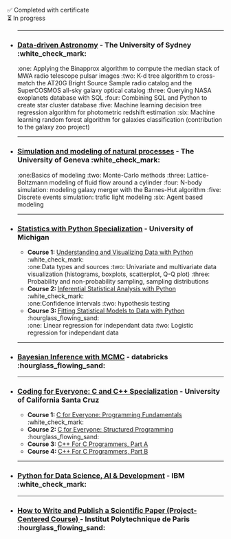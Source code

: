 :white_check_mark: Completed with certificate<br>
:hourglass_flowing_sand: In progress<br>
<ul>
<hr />  
<li>
<h3><a href="https://www.coursera.org/learn/data-driven-astronomy">Data-driven Astronomy</a> - <strong>The University of Sydney</strong> :white_check_mark:</h3>
 :one: Applying the Binapprox algorithm to compute the median stack of MWA radio telescope pulsar images  :two: K-d tree algorithm to cross-match the  AT20G Bright Source Sample radio catalog and the SuperCOSMOS all-sky galaxy optical catalog  :three: Querying NASA exoplanets database with SQL  :four: Combining SQL and Python to create star cluster database  :five:  Machine learning decision tree regression algorithm for photometric redshift estimation  :six: Machine learning random forest algorithm for galaxies classification (contribution to the galaxy zoo project)<br>
  <hr />
  <!--
<code><img width="10%" src="https://upload.wikimedia.org/wikipedia/commons/3/31/NumPy_logo_2020.svg"></code>
<code><img width="10%" src="http://phoebe-project.org/images/dependencies/astropy.png"></code>
<code><img width="10%" src="https://upload.wikimedia.org/wikipedia/commons/thumb/0/05/Scikit_learn_logo_small.svg/1200px-Scikit_learn_logo_small.svg.png"></code>
<code><img width="10%" src="https://google.github.io/sqlcommenter/images/psycopg2-logo.png"></code> -->
</li>

<li>
<h3><a href="https://www.coursera.org/learn/modeling-simulation-natural-processes">Simulation and modeling of natural processes</a> - <strong>The University of Geneva</strong> :white_check_mark:</h3>
:one:Basics of modeling :two: Monte-Carlo methods :three: Lattice-Boltzmann modeling of fluid flow around a cylinder :four: N-body simulation: modeling galaxy merger with the Barnes-Hut algorithm :five: Discrete events simulation: trafic light modeling :six: Agent based modeling<br>
  <hr />
</li>

  <li>
<h3><a href="https://www.coursera.org/specializations/statistics-with-python">Statistics with Python Specialization</a> - <strong>University of Michigan</strong></h3>
   <ul>
      <li>
        <strong>Course 1: </strong><a href="https://www.coursera.org/learn/understanding-visualization-data?specialization=statistics-with-python">Understanding and Visualizing Data with Python</a>  :white_check_mark:<br>
:one:Data types and sources :two: Univariate and multivariate data visualization (histograms, boxplots, scatterplot, Q-Q plot) :three: Probability and non-probability sampling, sampling distributions
        </li>
 <li>
        <strong>Course 2: </strong><a href="https://www.coursera.org/learn/inferential-statistical-analysis-python?specialization=statistics-with-python">Inferential Statistical Analysis with Python</a>  :white_check_mark:<br>
:one:Confidence intervals :two: hypothesis testing
        </li>
 <li>
        <strong>Course 3: </strong><a href="https://www.coursera.org/learn/fitting-statistical-models-data-python?specialization=statistics-with-python">Fitting Statistical Models to Data with Python</a> :hourglass_flowing_sand:<br>
:one: Linear regression for independant data :two: Logistic regression for independant data
        </li>
      </ul>
    <hr />
    </li> 
  
  <li>
<h3><a href="https://www.coursera.org/learn/mcmc">Bayesian Inference with MCMC</a> - <strong>databricks</strong> :hourglass_flowing_sand:</h3>
    <hr />
</li>

  <li>
<h3><a href="https://www.coursera.org/specializations/coding-for-everyone">Coding for Everyone: C and C++ Specialization</a> - <strong>University of California Santa Cruz</strong></h3>
  <ul>
      <li>
        <strong>Course 1: </strong><a href="https://www.coursera.org/learn/c-for-everyone?specialization=coding-for-everyone">C for Everyone: Programming Fundamentals</a>  :white_check_mark:<br>
        </li>
 <li>
        <strong>Course 2: </strong><a href="https://www.coursera.org/learn/c-structured-programming?specialization=coding-for-everyone">C for Everyone: Structured Programming</a>  :hourglass_flowing_sand: <br>
        </li>
<li>
        <strong>Course 3: </strong><a href="https://www.coursera.org/learn/c-plus-plus-a?specialization=coding-for-everyone">C++ For C Programmers, Part A
</a> <br>
        </li>
 <li>
        <strong>Course 4: </strong><a href="https://www.coursera.org/learn/c-plus-plus-b?specialization=coding-for-everyone">C++ For C Programmers, Part B
</a> <br>
    </li>
      </ul>
    <hr />
    </li>

  <li>
<h3><a href="https://www.coursera.org/learn/python-for-applied-data-science-ai">Python for Data Science, AI & Development</a> - <strong>IBM</strong> :white_check_mark:</h3>
    <hr />
    </li>
    <li>
<h3><a href="https://www.coursera.org/learn/how-to-write-a-scientific-paper">How to Write and Publish a Scientific Paper (Project-Centered Course)
</a> - <strong>Institut Polytechnique de Paris</strong> :hourglass_flowing_sand:</h3>
<br>
    </li>
  
</ul>  

